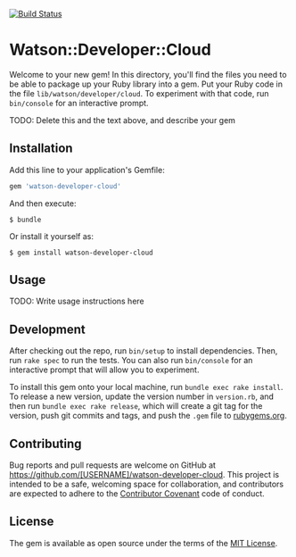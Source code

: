 [![Build Status](https://travis-ci.org/ankitsamarthya/watson-developer-cloud.svg?branch=master)](https://travis-ci.org/ankitsamarthya/watson-developer-cloud)

# Watson::Developer::Cloud

Welcome to your new gem! In this directory, you'll find the files you need to be able to package up your Ruby library into a gem. Put your Ruby code in the file `lib/watson/developer/cloud`. To experiment with that code, run `bin/console` for an interactive prompt.

TODO: Delete this and the text above, and describe your gem

## Installation

Add this line to your application's Gemfile:

```ruby
gem 'watson-developer-cloud'
```

And then execute:

    $ bundle

Or install it yourself as:

    $ gem install watson-developer-cloud

## Usage

TODO: Write usage instructions here

## Development

After checking out the repo, run `bin/setup` to install dependencies. Then, run `rake spec` to run the tests. You can also run `bin/console` for an interactive prompt that will allow you to experiment.

To install this gem onto your local machine, run `bundle exec rake install`. To release a new version, update the version number in `version.rb`, and then run `bundle exec rake release`, which will create a git tag for the version, push git commits and tags, and push the `.gem` file to [rubygems.org](https://rubygems.org).

## Contributing

Bug reports and pull requests are welcome on GitHub at https://github.com/[USERNAME]/watson-developer-cloud. This project is intended to be a safe, welcoming space for collaboration, and contributors are expected to adhere to the [Contributor Covenant](http://contributor-covenant.org) code of conduct.


## License

The gem is available as open source under the terms of the [MIT License](http://opensource.org/licenses/MIT).

